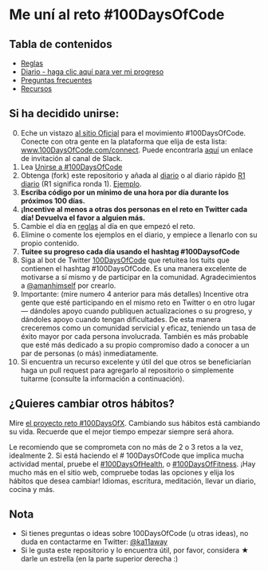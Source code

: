 # Me uní al reto #100DaysOfCode

## Tabla de contenidos

* [Reglas](reglas.md)
* [Diario - haga clic aquí para ver mi progreso](diario.md)
* [Preguntas frecuentes](preguntas_frecuentes.md)
* [Recursos](recursos.md)

## Si ha decidido unirse:

0.  Eche un vistazo [al sitio Oficial](http://100daysofcode.com/) para el movimiento #100DaysOfCode. Conecte con otra gente en la plataforma que elija de esta lista: www.100DaysOfCode.com/connect. Puede encontrarla [aquí](https://join.slack.com/t/100xcode/shared_invite/enQtMzA2NzUyODY4MTgyLWM2NzMzYzBmZTcwOTk0MzM2YTI5OWQzM2M3ZTVjZTUyMTE0NDk3ZjdiZmExNGU5Mjg3ODgzZTQxODI3YTNjZjA) un enlace de invitación al canal de Slack.
1.  Lea [Unirse a #100DaysOfCode](https://medium.freecodecamp.com/join-the-100daysofcode-556ddb4579e4)
1.  Obtenga (fork) este repositorio y añada al [diario](diario.md) o al diario rápido [R1 diario](r1-diario.md) (R1 significa ronda 1). [Ejemplo](https://github.com/Kallaway/100-days-kallaway-log).
1.  **Escriba código por un mínimo de una hora por día durante los próximos 100 días.**
1.  **¡Incentive al menos a otras dos personas en el reto en Twitter cada día! Devuelva el favor a alguien más.**
1.  Cambie el día en [reglas](reglas.md) al día en que empezó el reto.
1.  Elimine o comente los ejemplos en el diario, y empiece a llenarlo con su propio contenido.
1.  **Tuitee su progreso cada día usando el hashtag #100DaysofCode**
1.  Siga al bot de Twitter [100DaysOfCode](https://twitter.com/_100DaysOfCode) que retuitea los tuits que contienen el hashtag #100DaysOfCode. Es una manera excelente de motivarse a sí mismo y de participar en la comunidad. Agradecimientos a [@amanhimself](https://twitter.com/amanhimself) por crearlo.
1.  Importante: (mire numero 4 anterior para más detalles) Incentive otra gente que esté participando en el mismo reto en Twitter o en otro lugar — dándoles apoyo cuando publiquen actualizaciones o su progreso, y dándoles apoyo cuando tengan dificultades. De esta manera creceremos como un comunidad servicial y eficaz, teniendo un tasa de éxito mayor por cada persona involucrada. También es más probable que esté más dedicado a su propio compromiso dado a conocer a un par de personas (o más) inmediatamente.
1.  Si encuentra un recurso excelente y útil del que otros se beneficiarían haga un pull request para agregarlo al repositorio o simplemente tuitarme (consulte la información a continuación).

## ¿Quieres cambiar otros hábitos?

Mire [el proyecto reto #100DaysOfX](http://100daysofx.com/). Cambiando sus hábitos está cambiando su vida. Recuerde que el mejor tiempo empezar siempre será ahora.

Le recomiendo que se comprometa con no más de 2 o 3 retos a la vez, idealmente 2. Si está haciendo el # 100DaysOfCode que implica mucha actividad mental, pruebe el [#100DaysOfHealth](http://100daysofx.com/where-x-is/health/), o [#100DaysOfFitness](http://100daysofx.com/challenges/). ¡Hay mucho más en el sitio web, compruebe todas las opciones y elija los hábitos que desea cambiar! Idiomas, escritura, meditación, llevar un diario, cocina y más.

## Nota

* Si tienes preguntas o ideas sobre 100DaysOfCode (u otras ideas), no duda en contactarme en Twitter: [@ka11away](https://twitter.com/ka11away)
* Si le gusta este repositorio y lo encuentra útil, por favor, considera &#9733; darle un estrella (en la parte superior derecha :)
